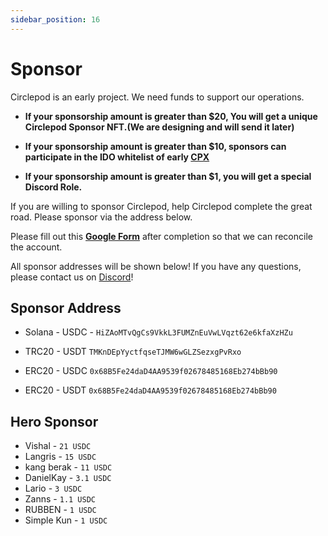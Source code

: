 ```yaml
---
sidebar_position: 16
---
```


# Sponsor

Circlepod is an early project. We need funds to support our operations.

* **If your sponsorship amount is greater than $20, You will get a unique Circlepod Sponsor NFT.(We are designing and will send it later)**

* **If your sponsorship amount is greater than $10, sponsors can participate in the IDO whitelist of early [CPX](/docs/tokenomics/intro)**

* **If your sponsorship amount is greater than $1, you will get a special Discord Role.**

If you are willing to sponsor Circlepod, help Circlepod complete the great road. Please sponsor via the address below.

Please fill out this **[Google Form](https://forms.gle/pxX7RZppnipRCBEV7)** after completion so that we can reconcile the account.

All sponsor addresses will be shown below!
If you have any questions, please contact us on [Discord](https://discord.gg/WRbxfTKpJq)!

## Sponsor Address

* Solana - USDC - `HiZAoMTvQgCs9VkkL3FUMZnEuVwLVqzt62e6kfaXzHZu`

* TRC20 - USDT `TMKnDEpYyctfqseTJMW6wGLZSezxgPvRxo`

* ERC20 - USDC `0x68B5Fe24daD4AA9539f02678485168Eb274bBb90`

* ERC20 - USDT `0x68B5Fe24daD4AA9539f02678485168Eb274bBb90`

## Hero Sponsor

* Vishal - `21 USDC`
* Langris - `15 USDC`
* kang berak - `11 USDC`
* DanielKay - `3.1 USDC`
* Lario - `3 USDC`
* Zanns - `1.1 USDC`
* RUBBEN - `1 USDC`
* Simple Kun - `1 USDC`
